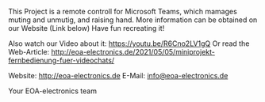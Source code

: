 This Project is a remote controll for Microsoft Teams, which mamages muting and unmutig, and raising hand.
More information can be obtained on our Website (Link below)
Have fun recreating it!

Also watch our Video about it: https://youtu.be/R6Cno2LV1gQ
Or read the Web-Article: http://eoa-electronics.de/2021/05/05/miniprojekt-fernbedienung-fuer-videochats/

Website: http://eoa-electronics.de
E-Mail: info@eoa-electronics.de

Your EOA-electronics team